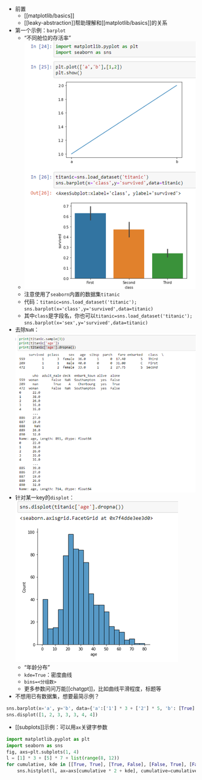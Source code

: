 - 前置
  - [[matplotlib/basics]]
  - [[leaky-abstraction]]帮助理解和[[matplotlib/basics]]的关系
- 第一个示例：`barplot`
  - “不同舱位的存活率”
  - ![](titanic.png)
  - 注意使用了`seaborn`内置的数据集`titanic`
  - 代码：`titanic=sns.load_dataset('titanic'); sns.barplot(x='class',y='survived',data=titanic)`
  - 其中`class`是字段名，你也可以`titanic=sns.load_dataset('titanic'); sns.barplot(x='sex',y='survived',data=titanic)`
- 去除`NaN`：![](dropna.png)
- 针对某一key的`displot`：![](displot.png)
  - “年龄分布”
  - `kde=True`：密度曲线
  - `bins=<分组数>`
  - 更多参数问问万能[[chatgpt]]，比如曲线平滑程度，标题等
- 不想用已有数据集，想要最简示例？

```python
sns.barplot(x='a', y='b', data={'a':['1'] * 3 + ['2'] * 5, 'b': [True] * 5 + [False] * 3})
sns.displot([1, 2, 3, 3, 3, 4, 4])
```
- [[subplots]]示例：可以用`ax`关键字参数
```python
import matplotlib.pyplot as plt
import seaborn as sns
fig, axs=plt.subplots(1, 4)
l = [1] * 3 + [5] * 7 + list(range(8, 12))
for cumulative, kde in [[True, True], [True, False], [False, True], [False, False]]:
    sns.histplot(l, ax=axs[cumulative * 2 + kde], cumulative=cumulative, kde=kde)
```